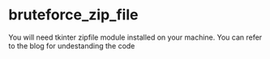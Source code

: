 # bruteforce_zip_file

You will need tkinter zipfile module installed on your machine.
You can refer to the blog for undestanding the code 
